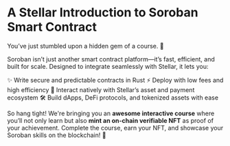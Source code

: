 # A Stellar Introduction to Soroban Smart Contract

You’ve just stumbled upon a hidden gem of a course. 🚀

Soroban isn’t just another smart contract platform—it’s fast, efficient, and built for scale. Designed to integrate seamlessly with Stellar, it lets you:

✨ Write secure and predictable contracts in Rust
⚡ Deploy with low fees and high efficiency
🔗 Interact natively with Stellar’s asset and payment ecosystem
🛠️ Build dApps, DeFi protocols, and tokenized assets with ease

So hang tight! We're bringing you an **awesome interactive course** where you’ll not only learn but also **mint an on-chain verifiable NFT** as proof of your achievement. Complete the course, earn your NFT, and showcase your Soroban skills on the blockchain! 🚀